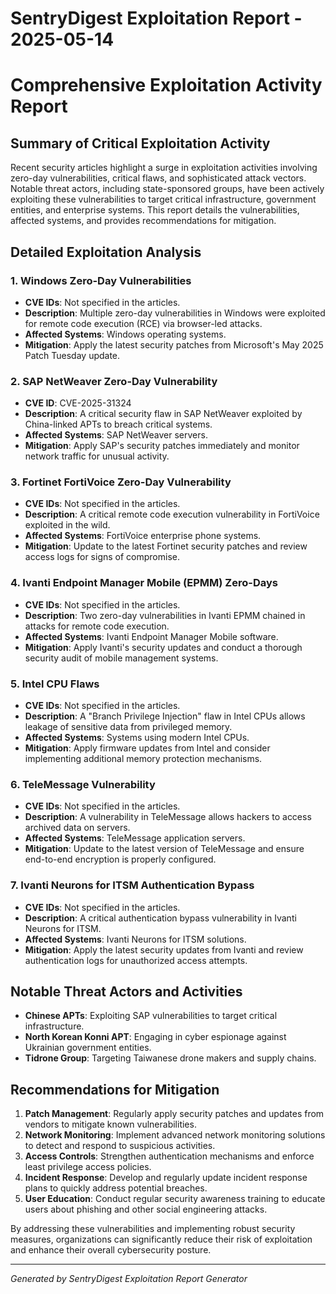 # SentryDigest Exploitation Report - 2025-05-14

# Comprehensive Exploitation Activity Report

## Summary of Critical Exploitation Activity

Recent security articles highlight a surge in exploitation activities involving zero-day vulnerabilities, critical flaws, and sophisticated attack vectors. Notable threat actors, including state-sponsored groups, have been actively exploiting these vulnerabilities to target critical infrastructure, government entities, and enterprise systems. This report details the vulnerabilities, affected systems, and provides recommendations for mitigation.

## Detailed Exploitation Analysis

### 1. Windows Zero-Day Vulnerabilities
- **CVE IDs**: Not specified in the articles.
- **Description**: Multiple zero-day vulnerabilities in Windows were exploited for remote code execution (RCE) via browser-led attacks.
- **Affected Systems**: Windows operating systems.
- **Mitigation**: Apply the latest security patches from Microsoft's May 2025 Patch Tuesday update.

### 2. SAP NetWeaver Zero-Day Vulnerability
- **CVE ID**: CVE-2025-31324
- **Description**: A critical security flaw in SAP NetWeaver exploited by China-linked APTs to breach critical systems.
- **Affected Systems**: SAP NetWeaver servers.
- **Mitigation**: Apply SAP's security patches immediately and monitor network traffic for unusual activity.

### 3. Fortinet FortiVoice Zero-Day Vulnerability
- **CVE IDs**: Not specified in the articles.
- **Description**: A critical remote code execution vulnerability in FortiVoice exploited in the wild.
- **Affected Systems**: FortiVoice enterprise phone systems.
- **Mitigation**: Update to the latest Fortinet security patches and review access logs for signs of compromise.

### 4. Ivanti Endpoint Manager Mobile (EPMM) Zero-Days
- **CVE IDs**: Not specified in the articles.
- **Description**: Two zero-day vulnerabilities in Ivanti EPMM chained in attacks for remote code execution.
- **Affected Systems**: Ivanti Endpoint Manager Mobile software.
- **Mitigation**: Apply Ivanti's security updates and conduct a thorough security audit of mobile management systems.

### 5. Intel CPU Flaws
- **CVE IDs**: Not specified in the articles.
- **Description**: A "Branch Privilege Injection" flaw in Intel CPUs allows leakage of sensitive data from privileged memory.
- **Affected Systems**: Systems using modern Intel CPUs.
- **Mitigation**: Apply firmware updates from Intel and consider implementing additional memory protection mechanisms.

### 6. TeleMessage Vulnerability
- **CVE IDs**: Not specified in the articles.
- **Description**: A vulnerability in TeleMessage allows hackers to access archived data on servers.
- **Affected Systems**: TeleMessage application servers.
- **Mitigation**: Update to the latest version of TeleMessage and ensure end-to-end encryption is properly configured.

### 7. Ivanti Neurons for ITSM Authentication Bypass
- **CVE IDs**: Not specified in the articles.
- **Description**: A critical authentication bypass vulnerability in Ivanti Neurons for ITSM.
- **Affected Systems**: Ivanti Neurons for ITSM solutions.
- **Mitigation**: Apply the latest security updates from Ivanti and review authentication logs for unauthorized access attempts.

## Notable Threat Actors and Activities

- **Chinese APTs**: Exploiting SAP vulnerabilities to target critical infrastructure.
- **North Korean Konni APT**: Engaging in cyber espionage against Ukrainian government entities.
- **Tidrone Group**: Targeting Taiwanese drone makers and supply chains.

## Recommendations for Mitigation

1. **Patch Management**: Regularly apply security patches and updates from vendors to mitigate known vulnerabilities.
2. **Network Monitoring**: Implement advanced network monitoring solutions to detect and respond to suspicious activities.
3. **Access Controls**: Strengthen authentication mechanisms and enforce least privilege access policies.
4. **Incident Response**: Develop and regularly update incident response plans to quickly address potential breaches.
5. **User Education**: Conduct regular security awareness training to educate users about phishing and other social engineering attacks.

By addressing these vulnerabilities and implementing robust security measures, organizations can significantly reduce their risk of exploitation and enhance their overall cybersecurity posture.

---
*Generated by SentryDigest Exploitation Report Generator*
